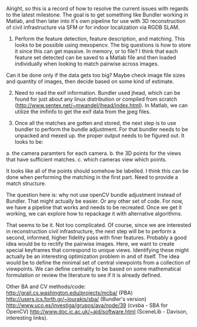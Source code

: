 
Alright, so this is a record of how to resolve the current issues with
regards to the latest milestone.  The goal is to get something like Bundler
working in Matlab, and then later into it's own pipeline for use with
3D reconstruction of civil infrastructure via SFM or for indoor localization
via RGDB SLAM.


1. Perform the feature detection, feature description, and matching.
  This looks to be possible using mexopencv.  The big questions is
  how to store it since this can get massive.  In memory, or to file?
  I think that each feature set detected can be saved to a Matlab file
  and then loaded individually when looking to match pairwise across
  images.  
  
  Can it be done only if the data gets too big?  Maybe check image
  file sizes and quantity of images, then decide based on some kind
  of estimate.

2. Need to read the exif information.  Bundler used jhead, which can
  be found for just about any linux distribution or compiled from
  scratch (http://www.sentex.net/~mwandel/jhead/index.html).
  In Matlab, we can utilize the imfinfo to get the exif data from
  the jpeg files.

3. Once all the matches are gotten and stored, the next step is to
  use bundler to perform the bundle adjustment.  For that bundler
  needs to be unpacked and mexed up.  the proper output needs to
  be figured out.  It looks to be:

  a. the camera paramters for each camera.
  b. the 3D points for the views that have sufficient matches.
  c. which cameras view which points.

  It looks like all of the points should somehow be labelled.
  I think this can be done when performing the matching in the
  first part.  Need to provide a match structure.

  The question here is: why not use openCV bundle adjustment instead
  of Bundler.  That might actually be easier.  Or any other set of
  code.  For now, we have a pipeline that works and needs to be
  recreated.  Once we get it working, we can explore how to repackage
  it with alternative algorithms.


That seems to be it.  Not too complicated.  Of course, since we are
interested in reconstruction civil infrastructure, the next step
will be to perform a second, informed, higher fidelity pass with
finer features.  Probably a good idea would be to rectify the pairwise
images.  Here, we want to create special keyframes that correspond to
unique views.  Identifying these might actually be an interesting
optimization problem in and of itself.  The idea would be to define the
minimal set of central viewpoints from a collection of viewpoints.
We can define centrality to be based on some mathematical formulation or
review the literature to see if it is already defined.


Other BA and CV methods/code:
http://grail.cs.washington.edu/projects/mcba/ (PBA)
http://users.ics.forth.gr/~lourakis/sba/ (Bundler's version)
http://www.uco.es/investiga/grupos/ava/node/39 (cvsba - SBA for OpenCV)
http://www.doc.ic.ac.uk/~ajd/software.html (SceneLib - Davison, interesting
links).
